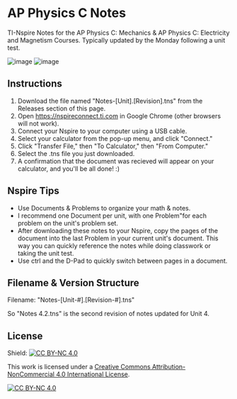# AP Physics C Notes
 TI-Nspire Notes for the AP Physics C: Mechanics & AP Physics C: Electricity and Magnetism Courses. Typically updated by the Monday following a unit test.

 ![image](https://github.com/user-attachments/assets/e11688c8-1dfb-4f71-a299-ea3e08920d92)
 ![image](https://github.com/user-attachments/assets/a5b8491b-0d4d-4466-b716-2d48a586038c)
 


## Instructions
1. Download the file named "Notes-[Unit].[Revision].tns" from the Releases section of this page.
2. Open https://nspireconnect.ti.com in Google Chrome (other browsers will not work).
3. Connect your Nspire to your computer using a USB cable.
4. Select your calculator from the pop-up menu, and click "Connect."
5. Click "Transfer File," then "To Calculator," then "From Computer."
6. Select the .tns file you just downloaded.
7. A confirmation that the document was recieved will appear on your calculator, and you'll be all done! :)

## Nspire Tips
- Use Documents & Problems to organize your math & notes.
 - I recommend one Document per unit, with one Problem"for each problem on the unit's problem set.
 - After downloading these notes to your Nspire, copy the pages of the document into the last Problem in your current unit's document. This way you can quickly reference the notes while doing classwork or taking the unit test.
- Use ctrl and the D-Pad to quickly switch between pages in a document.

 ## Filename & Version Structure
 Filename: "Notes-\[Unit-#\].\[Revision-#\].tns"
 
 So "Notes 4.2.tns" is the second revision of notes updated for Unit 4.

 ## License

Shield: [![CC BY-NC 4.0][cc-by-nc-shield]][cc-by-nc]

This work is licensed under a
[Creative Commons Attribution-NonCommercial 4.0 International License][cc-by-nc].

[![CC BY-NC 4.0][cc-by-nc-image]][cc-by-nc]

[cc-by-nc]: https://creativecommons.org/licenses/by-nc/4.0/
[cc-by-nc-image]: https://licensebuttons.net/l/by-nc/4.0/88x31.png
[cc-by-nc-shield]: https://img.shields.io/badge/License-CC%20BY--NC%204.0-lightgrey.svg
